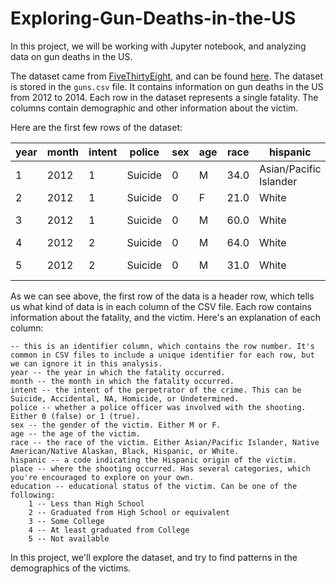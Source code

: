 # Exploring-Gun-Deaths-in-the-US

In this project, we will be working with Jupyter notebook, and analyzing data on gun deaths in the US.

The dataset came from [FiveThirtyEight](https://fivethirtyeight.com/), and can be found [here](https://github.com/fivethirtyeight/guns-data). The dataset is stored in the ```guns.csv``` file. It contains information on gun deaths in the US from 2012 to 2014. Each row in the dataset represents a single fatality. The columns contain demographic and other information about the victim.

 Here are the first few rows of the dataset:

|year | month | intent | 	police | 	sex | 	age | 	race | 	hispanic | 	place | 	education |
|---- |---- |---- |---- |----|----|----|----|----|----|
|1 |	2012 | 	1 |	Suicide |	0 |	M |	34.0 | 	Asian/Pacific Islander |	100 |	Home | 	4.0 |
|2 |	2012 |	1 |	Suicide |	0 |	F |	21.0 |	White |	100 |	Street |	3.0 |
|3 |	2012 |	1 |	Suicide |	0 |	M |	60.0 |	White |	100 |	Other specified | 	4.0 |
|4 |	2012 |	2 |	Suicide |	0 |	M |	64.0 |	White |	100 |	Home |	4.0 | 
|5 |	2012 |	2 |	Suicide |	0 |	M |	31.0 |	White |	100 |	Other specified | 	2.0|

As we can see above, the first row of the data is a header row, which tells us what kind of data is in each column of the CSV file. Each row contains information about the fatality, and the victim. Here's an explanation of each column:

    -- this is an identifier column, which contains the row number. It's common in CSV files to include a unique identifier for each row, but we can ignore it in this analysis.
    year -- the year in which the fatality occurred.
    month -- the month in which the fatality occurred.
    intent -- the intent of the perpetrator of the crime. This can be Suicide, Accidental, NA, Homicide, or Undetermined.
    police -- whether a police officer was involved with the shooting. Either 0 (false) or 1 (true).
    sex -- the gender of the victim. Either M or F.
    age -- the age of the victim.
    race -- the race of the victim. Either Asian/Pacific Islander, Native American/Native Alaskan, Black, Hispanic, or White.
    hispanic -- a code indicating the Hispanic origin of the victim.
    place -- where the shooting occurred. Has several categories, which you're encouraged to explore on your own.
    education -- educational status of the victim. Can be one of the following:
        1 -- Less than High School
        2 -- Graduated from High School or equivalent
        3 -- Some College
        4 -- At least graduated from College
        5 -- Not available

In this project, we'll explore the dataset, and try to find patterns in the demographics of the victims.
